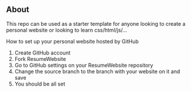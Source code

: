 ## About
This repo can be used as a starter template for anyone looking to create a personal website or looking to learn css/html/js/... 

How to set up your personal website hosted by GitHub

1. Create GitHub account
2. Fork ResumeWebsite
3. Go to GitHub settings on your ResumeWebsite repository 
4. Change the source branch to the branch with your website on it and save
5. You should be all set
